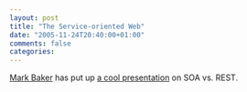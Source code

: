 ```yaml
---
layout: post
title: "The Service-oriented Web"
date: "2005-11-24T20:40:00+01:00"
comments: false
categories: 
---
```


<p><a href="http://www.markbaker.ca/2002/09/Blog/2005/11/24#2005-11-sow">Mark Baker</a> has put up <a href="http://www.markbaker.ca/2005/11/ServiceOrientedWeb/">a cool presentation</a> on SOA vs. REST.</p>


